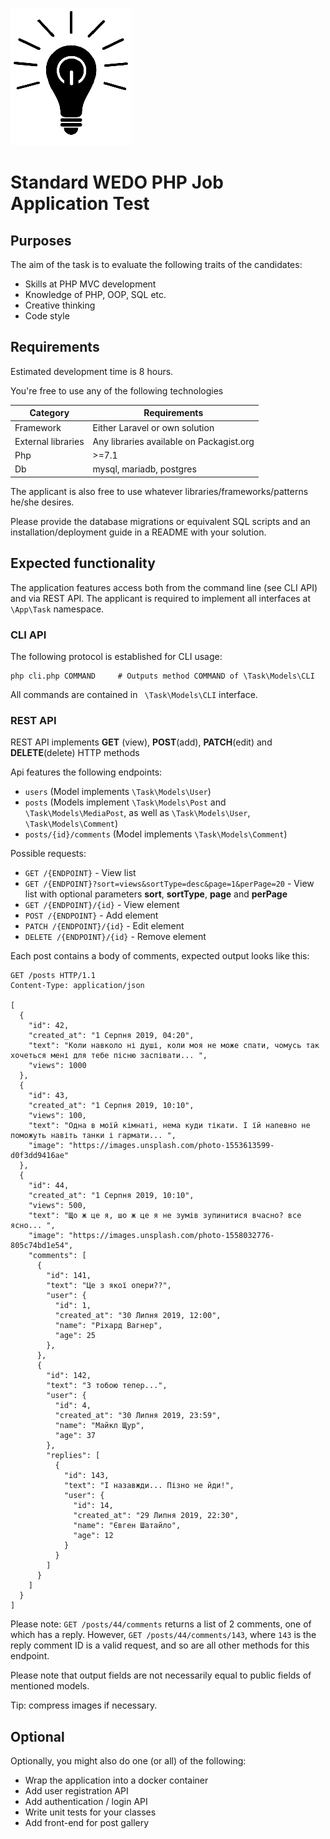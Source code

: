 ![](./wedo.png)

# Standard WEDO PHP Job Application Test

## Purposes

The aim of the task is to evaluate the following traits of the candidates:
- Skills at PHP MVC development
- Knowledge of PHP, OOP, SQL etc.
- Creative thinking
- Code style


## Requirements

Estimated development time is 8 hours.

You're free to use any of the following technologies


| Category           | Requirements                                            |
|--------------------|---------------------------------------------------------|
| Framework          | Either Laravel or own solution                          |
| External libraries | Any libraries available on Packagist.org                |
| Php                | >=7.1                                                   |
| Db                 | mysql, mariadb, postgres                                |


The applicant is also free to use whatever libraries/frameworks/patterns he/she desires.

Please provide the database migrations or equivalent SQL scripts and an installation/deployment guide in a README with your solution.


## Expected functionality

The application features access both from the command line (see CLI API) and via REST API.
The applicant is required to implement all interfaces at `\App\Task` namespace.

### CLI API

The following protocol is established for CLI usage:

```
php cli.php COMMAND     # Outputs method COMMAND of \Task\Models\CLI
```

All commands are contained in ` \Task\Models\CLI` interface.

### REST API

REST API implements **GET** (view), **POST**(add), **PATCH**(edit) and **DELETE**(delete) HTTP methods

Api features the following endpoints:
- `users` (Model implements `\Task\Models\User`)
- `posts` (Models implement `\Task\Models\Post` and `\Task\Models\MediaPost`, as well as `\Task\Models\User`, `\Task\Models\Comment`)
- `posts/{id}/comments` (Model implements `\Task\Models\Comment`)

Possible requests:
- `GET /{ENDPOINT}` - View list
- `GET /{ENDPOINT}?sort=views&sortType=desc&page=1&perPage=20` - View list with optional parameters **sort**, **sortType**, **page** and **perPage**
- `GET /{ENDPOINT}/{id}` - View element
- `POST /{ENDPOINT}` - Add element
- `PATCH /{ENDPOINT}/{id}` - Edit element
- `DELETE /{ENDPOINT}/{id}` - Remove element

Each post contains a body of comments, expected output looks like this:

```http
GET /posts HTTP/1.1
Content-Type: application/json

[
  {
    "id": 42,
    "created_at": "1 Серпня 2019, 04:20",
    "text": "Коли навколо ні душі, коли моя не може спати, чомусь так хочеться мені для тебе пісню заспівати... ",
    "views": 1000
  },
  {
    "id": 43,
    "created_at": "1 Серпня 2019, 10:10",
    "views": 100,
    "text": "Одна в моїй кімнаті, нема куди тікати. І їй напевно не поможуть навіть танки і гармати... ",
    "image": "https://images.unsplash.com/photo-1553613599-d0f3dd9416ae"
  },
  {
    "id": 44,
    "created_at": "1 Серпня 2019, 10:10",
    "views": 500,
    "text": "Що ж це я, шо ж це я не зумів зупинитися вчасно? все ясно... ",
    "image": "https://images.unsplash.com/photo-1558032776-805c74bd1e54",
    "comments": [
      {
        "id": 141,
        "text": "Це з якої опери??",
        "user": {
          "id": 1,
          "created_at": "30 Липня 2019, 12:00",
          "name": "Ріхард Вагнер",
          "age": 25 
        },
      },
      {
        "id": 142,
        "text": "З тобою тепер...",
        "user": {
          "id": 4,
          "created_at": "30 Липня 2019, 23:59",
          "name": "Майкл Щур",
          "age": 37 
        },
        "replies": [
          {
            "id": 143,
            "text": "І назавжди... Пізно не йди!",
            "user": {
              "id": 14,
              "created_at": "29 Липня 2019, 22:30",
              "name": "Євген Шатайло",
              "age": 12 
            }
          }
        ]
      }
    ]
  }
]
```

Please note: `GET /posts/44/comments` returns a list of 2 comments, one of which has a reply.
However, `GET /posts/44/comments/143`, where `143` is the reply comment ID is a valid request, and so are all other methods for this endpoint.

Please note that output fields are not necessarily equal to public fields of mentioned models.

Tip: compress images if necessary.

## Optional

Optionally, you might also do one (or all) of the following:
- Wrap the application into a docker container
- Add user registration API
- Add authentication / login API
- Write unit tests for your classes
- Add front-end for post gallery

